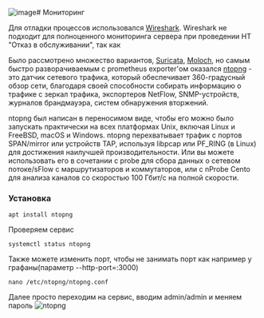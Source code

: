 ![image](https://github.com/Fireng/Load-Stress-DDoS-Test/assets/18121589/572c50f5-a4c7-4d96-b3e3-28469d1ade14)# Мониторинг

Для отладки процессов использовался [Wireshark](https://www.wireshark.org/).
Wireshark не подходит для полноценного мониторинга сервера при проведении НТ "Отказ в обслуживании", так как 

Было рассмотрено множество вариантов, [Suricata](https://suricata.io/), [Moloch](https://github.com/martinpaljak/moloch), но самым быстро разворачиваемым с prometheus exporter'ом оказался [ntopng](https://www.ntop.org/guides/ntopng/) - это датчик сетевого трафика, который обеспечивает 360-градусный обзор сети, благодаря своей способности собирать информацию о трафике с зеркал трафика, экспортеров NetFlow, SNMP-устройств, журналов брандмауэра, систем обнаружения вторжений.

ntopng был написан в переносимом виде, чтобы его можно было запускать практически на всех платформах Unix, включая Linux и FreeBSD, macOS и Windows. ntopng перехватывает трафик с портов SPAN/mirror или устройств TAP, используя libpcap или PF_RING (в Linux) для достижения наилучшей производительности. Или вы можете использовать его в сочетании с probe для сбора данных о сетевом потоке/sFlow с маршрутизаторов и коммутаторов, или с nProbe Cento для анализа каналов со скоростью 100 Гбит/с на полной скорости.

### Установка

```
apt install ntopng
```
Проверяем сервис
```
systemctl status ntopng
```
Также можете изменить порт, чтобы не занимать порт как например у графаны(параметр --http-port=:3000)
```
nano /etc/ntopng/ntopng.conf
```

Далее просто переходим на сервис, вводим admin/admin и меняем пароль
![ntopng](https://github.com/Fireng/Load-Stress-DDoS-Test/assets/image/ntopng.png)




